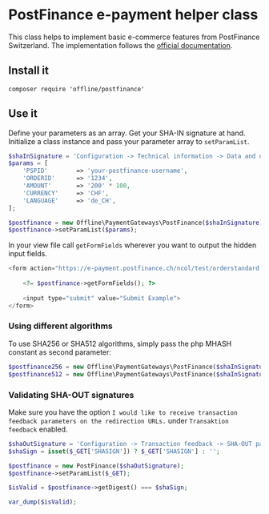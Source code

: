 # PostFinance e-payment helper class

This class helps to implement basic e-commerce features from PostFinance Switzerland.
The implementation follows the [official documentation](https://e-payment.postfinance.ch/Ncol/PostFinance_e-Com-BAS_DE.pdf).

## Install it

    composer require 'offline/postfinance'

## Use it

Define your parameters as an array. Get your SHA-IN signature at hand. Initialize a class instance and pass your parameter array to `setParamList`.

```php
$shaInSignature = 'Configuration -> Technical information -> Data and origni verification -> SHA-IN pass phrase';
$params = [
    'PSPID'        => 'your-postfinance-username',
    'ORDERID'      => '1234',
    'AMOUNT'       => '200' * 100,
    'CURRENCY'     => 'CHF',
    'LANGUAGE'     => 'de_CH',
];

$postfinance = new Offline\PaymentGateways\PostFinance($shaInSignature);
$postfinance->setParamList($params);
```

In your view file call `getFormFields` wherever you want to output the hidden input fields.

```php
<form action="https://e-payment.postfinance.ch/ncol/test/orderstandard.asp" method="post">
    
    <?= $postfinance->getFormFields(); ?>
    
    <input type="submit" value="Submit Example">
</form>
```

### Using different algorithms

To use SHA256 or SHA512 algorithms, simply pass the php MHASH constant as second parameter:

```php
$postfinance256 = new Offline\PaymentGateways\PostFinance($shaInSignature, MHASH_SHA256);
$postfinance512 = new Offline\PaymentGateways\PostFinance($shaInSignature, MHASH_SHA512);
```

### Validating SHA-OUT signatures   

Make sure you have the option `I would like to receive transaction feedback parameters on the redirection URLs.` under `Transaktion feedback` enabled.

```php
$shaOutSignature = 'Configuration -> Transaction feedback -> SHA-OUT pass phrase';
$shaSign = isset($_GET['SHASIGN']) ? $_GET['SHASIGN'] : '';

$postfinance = new PostFinance($shaOutSignature);
$postfinance->setParamList($_GET);

$isValid = $postfinance->getDigest() === $shaSign;

var_dump($isValid);
```